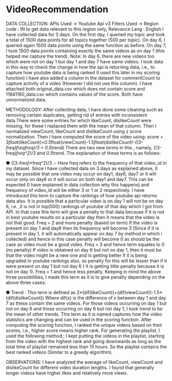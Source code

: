 # VideoRecommendation


DATA COLLECTION:
APIs Used -> Youtube Api v3
Filters Used -> Region code : IN to get data relevant to this region only, Relevance Lang : English
I have collected data for 3 days. On the first day, I queried my topic and took a total of 1500 data points
for all topics together (500 per topic). On day 6, I queried again 1500 data points using the same function
as before. On day 7, I took 1500 data points containing exactly the same videos as on day 1 (this helped
me capture the trend).
Note: In day 6, there are new videos too which were not on day 1 but day 1 and day 7 have same videos.
I took data in this way to check the change in how the api is returning data, i.e., to capture how youtube
data is being ranked (I used this later in my scoring function)
I have also added a column in the dataset for commentCount to capture activity of a video (However I did
not use this column).
I have attached both original_data.csv which does not contain score and 11841160_data.csv which
contains values of the score. Both have unnormalized data.

METHODOLOGY:
After collecting data, I have done some cleaning such as removing certain duplicates, getting rid of entries
with inconsistent data.There were some entries for which likeCount, dislikeCount were missing, for these I
replaced them with the mean of that column. Then I normalized viewCount, likeCount and dislikeCount
using z score normalization.
Then I have computed the score of the video using:
score = 3*float(likeCount)+0.5*float(viewCount)-1.5*float(dislikeCount)-((3-freq)*freq*freq)/3 +
0.5*trend)
There are two new terms in this , namely, ((3-freq)*freq^2)/3 and 0.5*trend.
The explanation of these terms is as follows:

● ((3-freq)*freq^2)/3 :- Here freq refers to the frequency of that video_id in my dataset.
Since I have collected data on 3 days as explained above, it may be possible that one video may
occur on day1, day6, day7 or it will occur only on day6 or it will occur on both day1 and day7.
This can be expected (I have explained in data collection why this happens) and frequency of
video_id will be either 3 or 1 or 2 respectively.
I have introduced this term to capture the rankings of how youtube api returns data also. It is
possible that a particular video is on day 1 will not be on day 6, i.e. ,it is not in top(500) rankings
of youtube of that day which I got from API. In that case this term will give a penalty to that data
because if it is not in best youtube results on a particular day then it means that the video is not
that good. Freq = 2 and more penalty (based on term)
If the video is present on day 1 and day6 then its frequency will become 3 (Since if it is present in
day 1, it will automatically appear on day 7 by method in which i collected) and hence in this case
penalty will become 0 as should be the case as video must be a good video. Freq = 3 and hence
term equates to 0 (no penalty)
If video is obtained on day 6 but not on day 1, then it must be that the video might be a new one
and is getting better if it is being upgraded in youtube rankings also, so penalty for this will be
lesser than if it were present on day 1 but not day 6 ( It is getting little penalty because it is not on
day 1). Freq = 1 and hence less penalty.
Keeping in mind the above three possibilities, I made this term as it is to give penalty depending
on the above three cases.

● Trend :
This term is defined as 2*(dif(likeCount))+(dif(viewCount))-1.5*(dif(dislikeCount))
Where dif(x) is the difference of x between day 1 and day 7 as these contain the same videos.
For those videos occurring on day 1 but not on day 6 and those occurring on day 6 but not day 1,
I took trend to be the mean of other trends.
This term as it is named captures how the video statistics are changing and can be used in the
scoring function.
After computing the scoring function, I ranked the unique videos based on their scores, i.e., higher score
means higher rank.
For generating the playlist, I used the following method,:
I kept putting the videos in the playlist, starting from the video with the highest rank and going downwards
as long as the total time of playlist remained less than 15 hours. So the playlist contains the best ranked
videos (Similar to a greedy algorithm).

OBSERVATIONS:
I have analyzed the average of likeCount, viewCount and dislikeCount for different video
duration lengths. I found that generally longer videos have higher likes and relatively more
views.
